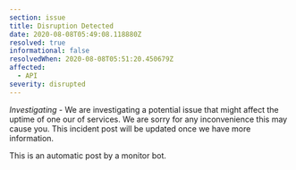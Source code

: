 ```yaml
---
section: issue
title: Disruption Detected
date: 2020-08-08T05:49:08.118880Z
resolved: true
informational: false
resolvedWhen: 2020-08-08T05:51:20.450679Z
affected:
  - API
severity: disrupted
---
```

*Investigating* - We are investigating a potential issue that might affect the uptime of one our of services. We are sorry for any inconvenience this may cause you. This incident post will be updated once we have more information.

This is an automatic post by a monitor bot.
        